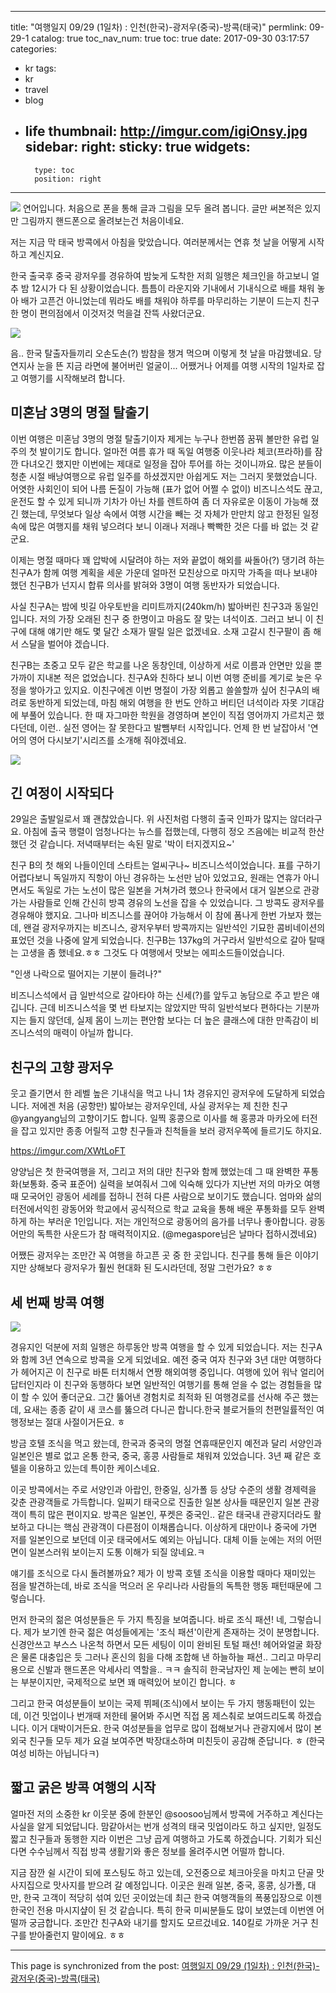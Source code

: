 
---
title: "여행일지 09/29 (1일차) : 인천(한국)-광저우(중국)-방콕(태국)"
permlink: 09-29-1
catalog: true
toc_nav_num: true
toc: true
date: 2017-09-30 03:17:57
categories:
- kr
tags:
- kr
- travel
- blog
- life
thumbnail: http://imgur.com/igiOnsy.jpg
sidebar:
    right:
        sticky: true
widgets:
    -
        type: toc
        position: right
---


![](http://imgur.com/igiOnsy.jpg)
연어입니다. 처음으로 폰을 통해 글과 그림을 모두 올려 봅니다. 글만 써본적은 있지만 그림까지 핸드폰으로 올려보는건 처음이네요. 

저는 지금 막 태국 방콕에서 아침을 맞았습니다. 여러분께서는 연휴 첫 날을 어떻게 시작하고 계신지요. 

한국 출국후 중국 광저우를 경유하여 밤늦게 도착한 저희 일행은 체크인을 하고보니 얼추 밤 12시가 다 된 상황이었습니다. 틈틈이 라운지와 기내에서 기내식으로 배를 채워 놓아 배가 고픈건 아니었는데 뭐라도 배를 채워야 하루를 마무리하는 기분이 드는지 친구 한 명이 편의점에서 이것저것 먹을걸 잔뜩 사왔더군요. 

![](https://i.imgur.com/s66Mfuk.jpg)

음.. 한국 탈출자들끼리 오손도손(?) 밤참을 챙겨 먹으며 이렇게 첫 날을 마감했네요. 당연지사 눈을 뜬 지금 라면에 불어버린 얼굴이... 어쨌거나 어제를 여행 시작의 1일차로 잡고 여행기를 시작해보려 합니다.

미혼남 3명의 명절 탈출기
--
이번 여행은 미혼남 3명의 명절 탈출기이자 제게는 누구나 한번쯤 꿈꿔 볼만한 유럽 일주의 첫 발이기도 합니다. 얼마전 여름 휴가 때 독일 여행중 이웃나라 체코(프라하)를 잠깐 다녀오긴 했지만 이번에는 제대로 일정을 잡아 투어를 하는 것이니까요. 많은 분들이 청춘 시절 배낭여행으로 유럽 일주를 하셨겠지만 아쉽게도 저는 그러지 못했었습니다. 어엿한 사회인이 되어 나름 돈질이 가능해 (표가 없어 어쩔 수 없이) 비즈니스석도 끊고, 운전도 할 수 있게 되니까 기차가 아닌 차를 렌트하여 좀 더 자유로운 이동이 가능해 졌긴 했는데, 무엇보다 일상 속에서 여행 시간을 빼는 것 자체가 만만치 않고 한정된 일정 속에 많은 여행지를 채워 넣으려다 보니 이래나 저래나 빡빡한 것은 다를 바 없는 것 같군요.

이제는 명절 때마다 꽤 압박에 시달려야 하는 저와 끝없이 해외를 싸돌아(?) 댕기려 하는 친구A가 함께 여행 계획을 세운 가운데 얼마전 모친상으로 마지막 가족을 떠나 보내야 했던 친구B가 넌지시 합류 의사를 밝혀와 3명이 여행 동반자가 되었습니다. 

사실 친구A는 밤에 빗길 아우토반을 리미트까지(240km/h) 밟아버린 친구3과 동일인입니다. 저의 가장 오래된 친구 중 한명이고 마음도 잘 맞는 녀석이죠. 그러고 보니 이 친구에 대해 얘기만 해도 몇 달간 소재가 딸릴 일은 없겠네요. 소재 고갈시 친구팔이 좀 해서 스달을 벌어야 겠습니다.

친구B는 초중고 모두 같은 학교를 나온 동창인데, 이상하게 서로 이름과 안면만 있을 뿐 가까이 지내본 적은 없었습니다. 친구A와 친하다 보니 이번 여행 준비를 계기로 늦은 우정을 쌓아가고 있지요. 이친구에겐 이번 명절이 가장 외롭고 쓸쓸할까 싶어 친구A의 배려로 동반하게 되었는데, 마침 해외 여행을 한 번도 안하고 버티던 녀석이라 자못 기대감에 부풀어 있습니다. 한 때 자그마한 학원을 경영하며 본인이 직접 영어까지 가르치곤 했다던데, 이런.. 실전 영어는 잘 못한다고 발뺌부터 시작입니다. 언제 한 번 날잡아서 '연어의 영어 다시보기'시리즈를 소개해 줘야겠네요.

![](https://i.imgur.com/UCsQggq.jpg)

긴 여정이 시작되다
--

29일은 출발일로서 꽤 괜찮았습니다. 위 사진처럼 다행히 출국 인파가 많지는 않더라구요. 아침에 출국 행렬이 엄청나다는 뉴스를 접했는데, 다행히 정오 즈음에는 비교적 한산했던 것 같습니다. 저녁때부터는 속된 말로 '박이 터지겠지요~'

친구 B의 첫 해외 나들이인데 스타트는 얼씨구나~ 비즈니스석이었습니다. 표를 구하기 어렵다보니 독일까지 직항이 아닌 경유하는 노선만 남아 있었고요, 원래는 연휴가 아니면서도 독일로 가는 노선이 많은 일본을 거쳐가려 했으나 한국에서 대거 일본으로 관광가는 사람들로 인해 간신히 방콕 경유의 노선을 잡을 수 있었습니다. 그 방콕도 광저우를 경유해야 했지요. 그나마 비즈니스를 끊어야 가능해서 이 참에 폼나게 한번 가보자 했는데, 왠걸 광저우까지는 비즈니스, 광저우부터 방콕까지는 일반석인 기묘한 콤비네이션의 표었던 것을 나중에 알게 되었습니다. 친구B는 137kg의 거구라서 일반석으로 갈아 탈때는 고생을 좀 했네요.ㅎㅎ 그것도 다 여행에서 맛보는 에피소드들이었습니다. 

"인생 나락으로 떨어지는 기분이 들려나?"

비즈니스석에서 급 일반석으로 갈아타야 하는 신세(?)를 앞두고 농담으로 주고 받은 얘깁니다. 근데 비즈니스석을 몇 번 타보지는 않았지만 딱히 일반석보다 편하다는 기분까지는 들지 않던데, 실제 몸이 느끼는 편안함 보다는 더 높은 클래스에 대한 만족감이 비즈니스석의 매력이 아닐까 합니다.

친구의 고향 광저우
--

웃고 즐기면서 한 레벨 높은 기내식을 먹고 나니 1차 경유지인 광저우에 도달하게 되었습니다. 저에겐 처음 (공항만) 밟아보는 광저우인데, 사실 광저우는 제 친한 친구 @yangyang님의 고향이기도 합니다. 일찍 홍콩으로 이사를 해 홍콩과 마카오에 터전을 잡고 있지만 종종 어릴적 고향 친구들과 친척들을 보러 광저우쪽에 들르기도 하지요. 

https://imgur.com/XWtLoFT

양양님은 첫 한국여행을 저, 그리고 저의 대만 친구와 함께 했었는데 그 때 완벽한 푸통화(보통화. 중국 표준어) 실력을 보여줘서 그에 익숙해 있다가 지난번 저의 마카오 여행때 모국어인 광동어 세례를 접하니 전혀 다른 사람으로 보이기도 했습니다. 엄마와 삶의 터전에서익힌 광동어와 학교에서 공식적으로 학교 교육을 통해 배운 푸통화를 모두 완벽하게 하는 부러운 1인입니다. 저는 개인적으로 광동어의 음가를 너무나 좋아합니다. 광동어만의 독특한 사운드가 참 매력적이지요. (@megaspore님은 날마다 접하시겠네요) 

어쨌든 광저우는 조만간 꼭 여행을 하고픈 곳 중 한 곳입니다. 친구를 통해 들은 이야기지만 상해보다 광저우가 훨씬 현대화 된 도시라던데, 정말 그런가요? ㅎㅎ

세 번째 방콕 여행
--

![](https://i.imgur.com/cwWBzbJ.jpg)

경유지인 덕분에 저희 일행은 하루동안 방콕 여행을 할 수 있게 되었습니다. 저는 친구A와 함께 3년 연속으로 방콕을 오게 되었네요. 예전 중국 여자 친구와 3년 대만 여행하다가 헤어지곤 이 친구로 바톤 터치해서 연짱 해외여행 중입니다. 여행에 있어 워낙 얼리어답터인지라 이 친구와 동행하다 보면 일반적인 여행기를 통해 얻을 수 없는 경험들을 많이 할 수 있어 좋더군요. 그간 뚫어낸 경험치로 최적화 된 여행경로를 선사해 주곤 했는데, 요새는 종종 같이 새 코스를 뚫으려 다니곤 합니다.한국  블로거들의 천편일률적인 여행정보는 절대 사절이거든요. ㅎ

방금 호텔 조식을 먹고 왔는데, 한국과 중국의 명절 연휴때문인지 예전과 달리 서양인과 일본인은 별로 없고 온통 한국, 중국, 홍콩 사람들로 채워져 있었습니다. 3년 째 같은 호텔을 이용하고 있는데 특이한 케이스네요. 

이곳 방콕에서는 주로 서양인과 아랍인, 한중일, 싱가폴 등 상당 수준의 생활 경제력을 갖춘 관광객들로 가득합니다. 일찌기 태국으로 진출한 일본 상사들 때문인지 일본 관광객이 특히 많은 편이지요. 방콕은 일본인, 푸켓은 중국인..  같은 태국내 관광지더라도 활보하고 다니는 핵심 관광객이 다른점이 이채롭습니다. 이상하게 대만이나 중국에 가면 저를 일본인으로 보던데 이곳 태국에서도 예외는 아닙니다. 대체 이들 눈에는 저의 어떤 면이 일본스러워 보이는지 도통 이해가 되질 않네요.ㅋ 

얘기를 조식으로 다시 돌려볼까요? 제가 이 방콕 호텔 조식을 이용할 때마다 재미있는 점을 발견하는데, 바로 조식을 먹으러 온 우리나라 사람들의 독특한 행동 패턴때문에 그렇습니다.

먼저 한국의 젊은 여성분들은 두 가지 특징을 보여줍니다. 바로 조식 패션! 네, 그렇습니다. 제가 보기엔 한국 젊은 여성들에게는 '조식 패션'이란게 존재하는 것이 분명합니다. 신경안쓰고 부스스 나온척 하면서 모든 세팅이 이미 완비된 토털 패션! 헤어와얼굴 화장은 물론 대충입은 듯 그러나 혼신의 힘을 다해 조합해 낸 하늘하늘 패션.. 그리고 마무리용으로 신발과 핸드폰은 악세사리 역할을.. ㅋㅋ 솔직히 한국남자인 제 눈에는 빤히 보이는 부분이지만, 국제적으로 보면 꽤 매력있어 보이긴 합니다. ㅎ

그리고 한국 여성분들이 보이는 국제 뷔페(조식)에서 보이는 두 가지 행동패턴이 있는데, 이건 밋업이나 번개때 저한테 물어봐 주시면 직접 몸 제스춰로 보여드리도록 하겠습니다. 이거 대박이거든요. 한국 여성분들을 업무로 많이 접해보거나 관광지에서 많이 본 외국 친구들 모두 제가 요걸 보여주면 박장대소하며 미친듯이 공감해 준답니다. ㅎ (한국 여성 비하는 아닙니다ㅋ)

짧고 굵은 방콕 여행의 시작
--
얼마전 저의 소중한 kr 이웃분 중에 한분인 @soosoo님께서 방콕에 거주하고 계신다는 사실을 알게 되었답니다. 맘같아서는 번개 성격의 태국 밋업이라도 하고 싶지만, 일정도 짧고 친구들과 동행한 지라 이번은 그냥 곱게 여행하고 가도록 하겠습니다. 기회가 되신다면 수수님께서 직접 방콕 생활기와 좋은 정보를 올려주시면 어떨까 합니다.

지금 잠깐 쉴 시간이 되에 포스팅도 하고 있는데, 오전중으로 체크아웃을 마치고 단골 맛사지집으로 맛사지를 받으려 갈 예정입니다. 이곳은 원래 일본, 중국, 홍콩, 싱가폴, 대만, 한국 고객이 적당히 섞여 있던 곳이었는데 최근 한국 여행객들의 폭풍입장으로 이젠 한국인 전용 마시지샾이 된 것 같습니다. 특히 한국 미씨분들도 많이 보였는데 이번엔 어떨까 궁금합니다. 조만간 친구A와 내기를 할지도 모르겄네요. 140킬로 가까운 거구 친구를 받아줄런지 말이에요. ㅎㅎ

- - -

This page is synchronized from the post: [여행일지 09/29 (1일차) : 인천(한국)-광저우(중국)-방콕(태국)](https://steemit.com/@jack8831/09-29-1)
